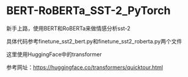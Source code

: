# BERT-RoBERTa_SST-2_PyTorch
新手上路，使用BERT和RoBERTa来做情感分析sst-2

具体代码参考finetune_sst2_bert.py和finetune_sst2_roberta.py两个文件

这里使用HuggingFace中的transformer

参考网址：https://huggingface.co/transformers/quicktour.html
